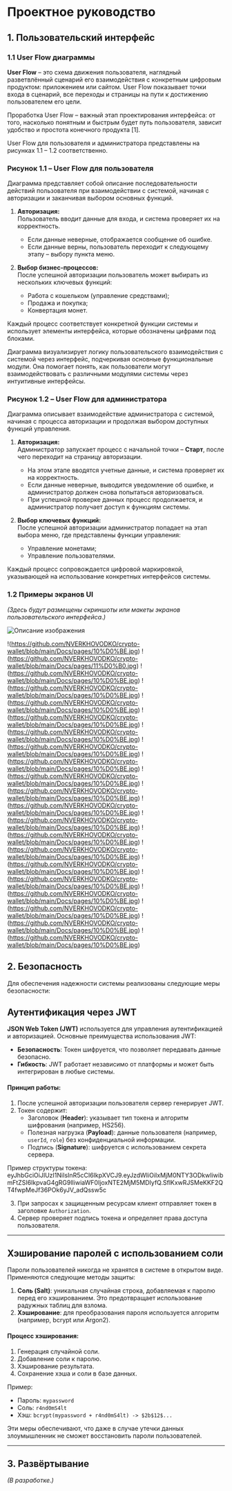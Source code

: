 # Проектное руководство

## 1. Пользовательский интерфейс

### 1.1 User Flow диаграммы

**User Flow** – это схема движения пользователя, наглядный разветвлённый сценарий его взаимодействия с конкретным цифровым продуктом: приложением или сайтом. User Flow показывает точки входа в сценарий, все переходы и страницы на пути к достижению пользователем его цели. 

Проработка User Flow – важный этап проектирования интерфейса: от того, насколько понятным и быстрым будет путь пользователя, зависит удобство и простота конечного продукта [1]. 

User Flow для пользователя и администратора представлены на рисунках 1.1 – 1.2 соответственно.



### Рисунок 1.1 – User Flow для пользователя

Диаграмма представляет собой описание последовательности действий пользователя при взаимодействии с системой, начиная с авторизации и заканчивая выбором основных функций. 

1. **Авторизация:**  
   Пользователь вводит данные для входа, и система проверяет их на корректность.  
   - Если данные неверные, отображается сообщение об ошибке.  
   - Если данные верны, пользователь переходит к следующему этапу – выбору пункта меню.  

2. **Выбор бизнес-процессов:**  
   После успешной авторизации пользователь может выбирать из нескольких ключевых функций:  
   - Работа с кошельком (управление средствами);  
   - Продажа и покупка;  
   - Конвертация монет.  

Каждый процесс соответствует конкретной функции системы и использует элементы интерфейса, которые обозначены цифрами под блоками.  

Диаграмма визуализирует логику пользовательского взаимодействия с системой через интерфейс, подчеркивая основные функциональные модули. Она помогает понять, как пользователи могут взаимодействовать с различными модулями системы через интуитивные интерфейсы.



### Рисунок 1.2 – User Flow для администратора

Диаграмма описывает взаимодействие администратора с системой, начиная с процесса авторизации и продолжая выбором доступных функций управления. 

1. **Авторизация:**  
   Администратор запускает процесс с начальной точки – **Старт**, после чего переходит на страницу авторизации.  
   - На этом этапе вводятся учетные данные, и система проверяет их на корректность.  
   - Если данные неверные, выводится уведомление об ошибке, и администратор должен снова попытаться авторизоваться.  
   - При успешной проверке данных процесс продолжается, и администратор получает доступ к функциям системы.  

2. **Выбор ключевых функций:**  
   После успешной авторизации администратор попадает на этап выбора меню, где представлены функции управления:  
   - Управление монетами;  
   - Управление пользователями.  

Каждый процесс сопровождается цифровой маркировкой, указывающей на использование конкретных интерфейсов системы.  


### 1.2 Примеры экранов UI
*(Здесь будут размещены скриншоты или макеты экранов пользовательского интерфейса.)*

![Описание изображения](https://github.com/NVERKHOVODKO/crypto-wallet/blob/main/Docs/pages/10%D0%BE.jpg)

!(https://github.com/NVERKHOVODKO/crypto-wallet/blob/main/Docs/pages/10%D0%BE.jpg)
!(https://github.com/NVERKHOVODKO/crypto-wallet/blob/main/Docs/pages/11%D0%B0.jpg)
!(https://github.com/NVERKHOVODKO/crypto-wallet/blob/main/Docs/pages/10%D0%BE.jpg)
!(https://github.com/NVERKHOVODKO/crypto-wallet/blob/main/Docs/pages/10%D0%BE.jpg)
!(https://github.com/NVERKHOVODKO/crypto-wallet/blob/main/Docs/pages/10%D0%BE.jpg)
!(https://github.com/NVERKHOVODKO/crypto-wallet/blob/main/Docs/pages/10%D0%BE.jpg)
!(https://github.com/NVERKHOVODKO/crypto-wallet/blob/main/Docs/pages/10%D0%BE.jpg)
!(https://github.com/NVERKHOVODKO/crypto-wallet/blob/main/Docs/pages/10%D0%BE.jpg)
!(https://github.com/NVERKHOVODKO/crypto-wallet/blob/main/Docs/pages/10%D0%BE.jpg)
!(https://github.com/NVERKHOVODKO/crypto-wallet/blob/main/Docs/pages/10%D0%BE.jpg)
!(https://github.com/NVERKHOVODKO/crypto-wallet/blob/main/Docs/pages/10%D0%BE.jpg)
!(https://github.com/NVERKHOVODKO/crypto-wallet/blob/main/Docs/pages/10%D0%BE.jpg)
!(https://github.com/NVERKHOVODKO/crypto-wallet/blob/main/Docs/pages/10%D0%BE.jpg)
!(https://github.com/NVERKHOVODKO/crypto-wallet/blob/main/Docs/pages/10%D0%BE.jpg)
!(https://github.com/NVERKHOVODKO/crypto-wallet/blob/main/Docs/pages/10%D0%BE.jpg)
!(https://github.com/NVERKHOVODKO/crypto-wallet/blob/main/Docs/pages/10%D0%BE.jpg)
!(https://github.com/NVERKHOVODKO/crypto-wallet/blob/main/Docs/pages/10%D0%BE.jpg)
!(https://github.com/NVERKHOVODKO/crypto-wallet/blob/main/Docs/pages/10%D0%BE.jpg)
!(https://github.com/NVERKHOVODKO/crypto-wallet/blob/main/Docs/pages/10%D0%BE.jpg)
!(https://github.com/NVERKHOVODKO/crypto-wallet/blob/main/Docs/pages/10%D0%BE.jpg)
!(https://github.com/NVERKHOVODKO/crypto-wallet/blob/main/Docs/pages/10%D0%BE.jpg)


## 2. Безопасность

Для обеспечения надежности системы реализованы следующие меры безопасности:

## Аутентификация через JWT

**JSON Web Token (JWT)** используется для управления аутентификацией и авторизацией. Основные преимущества использования JWT:  
- **Безопасность**: Токен шифруется, что позволяет передавать данные безопасно.  
- **Гибкость**: JWT работает независимо от платформы и может быть интегрирован в любые системы.  

#### Принцип работы:
1. После успешной авторизации пользователя сервер генерирует JWT.  
2. Токен содержит:  
   - Заголовок (**Header**): указывает тип токена и алгоритм шифрования (например, HS256).  
   - Полезная нагрузка (**Payload**): данные пользователя (например, `userId`, `role`) без конфиденциальной информации.  
   - Подпись (**Signature**): шифруется с использованием секрета сервера.  

Пример структуры токена:
eyJhbGciOiJIUzI1NiIsInR5cCI6IkpXVCJ9.eyJzdWIiOiIxMjM0NTY3ODkwIiwibmFtZSI6IkpvaG4gRG9lIiwiaWF0IjoxNTE2MjM5MDIyfQ.SflKxwRJSMeKKF2QT4fwpMeJf36POk6yJV_adQssw5c

3. При запросах к защищенным ресурсам клиент отправляет токен в заголовке `Authorization`.  
4. Сервер проверяет подпись токена и определяет права доступа пользователя.  

---

## Хэширование паролей с использованием соли

Пароли пользователей никогда не хранятся в системе в открытом виде. Применяются следующие методы защиты:  

1. **Соль (Salt)**: уникальная случайная строка, добавляемая к паролю перед его хэшированием. Это предотвращает использование радужных таблиц для взлома.  
2. **Хэширование**: для преобразования пароля используется алгоритм (например, bcrypt или Argon2).  

#### Процесс хэширования:
1. Генерация случайной соли.
2. Добавление соли к паролю.
3. Хэширование результата.
4. Сохранение хэша и соли в базе данных.  

Пример:
- Пароль: `mypassword`  
- Соль: `r4nd0mS4lt`  
- Хэш: `bcrypt(mypassword + r4nd0mS4lt) -> $2b$12$...`  

Эти меры обеспечивают, что даже в случае утечки данных злоумышленник не сможет восстановить пароли пользователей.

---

## 3. Развёртывание
*(В разработке.)*
